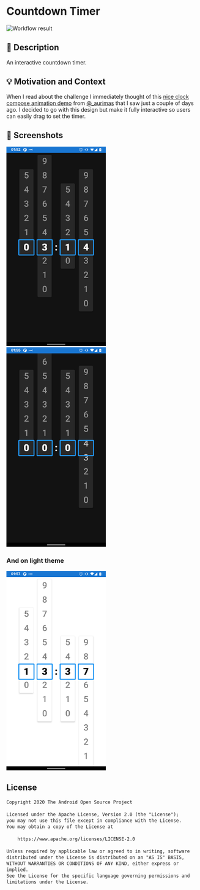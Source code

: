 # Countdown Timer

![Workflow result](https://github.com/guillermomuntaner/Countdown-timer/workflows/Check/badge.svg)


## :scroll: Description
An interactive countdown timer.


## :bulb: Motivation and Context
When I read about the challenge I immediately thought of this [nice clock compose animation demo](https://twitter.com/_aurimas/status/1366557927067185157?s=20)
 from [@_aurimas](https://twitter.com/_aurimas) that I saw just a couple of days ago. I decided to go
 with this design but make it fully interactive so users can easily drag to set the timer.


## :camera_flash: Screenshots
<!-- You can add more screenshots here if you like -->
<img src="/results/screenshot_1.png" width="260">&emsp;<img src="/results/screenshot_2.png" width="260">

### And on light theme
<img src="/results/screenshot_3.png" width="260">


## License
```
Copyright 2020 The Android Open Source Project

Licensed under the Apache License, Version 2.0 (the "License");
you may not use this file except in compliance with the License.
You may obtain a copy of the License at

    https://www.apache.org/licenses/LICENSE-2.0

Unless required by applicable law or agreed to in writing, software
distributed under the License is distributed on an "AS IS" BASIS,
WITHOUT WARRANTIES OR CONDITIONS OF ANY KIND, either express or implied.
See the License for the specific language governing permissions and
limitations under the License.
```